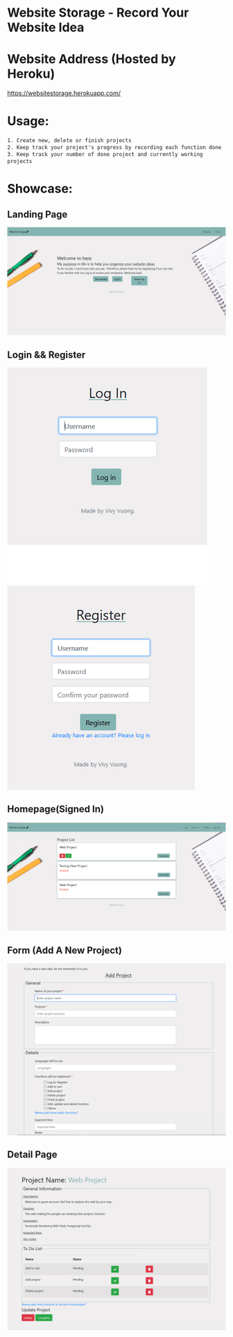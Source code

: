 # Website Storage - Record Your Website Idea

# Website Address (Hosted by Heroku)
https://websitestorage.herokuapp.com/
  
# Usage:
    1. Create new, delete or finish projects
    2. Keep track your project's progress by recording each function done
    3. Keep track your number of done project and currently working projects

# Showcase:

## Landing Page

![Landing](websitestorage/landing.png)

## Login && Register

![Log-In](websitestorage/login.png)
![Register](websitestorage/register.png)


## Homepage(Signed In)

![Homepage(Signed In)](websitestorage/homepage.png)

## Form (Add A New Project)

![Form](websitestorage/form.png)


## Detail Page

![Details](websitestorage/details.png)


